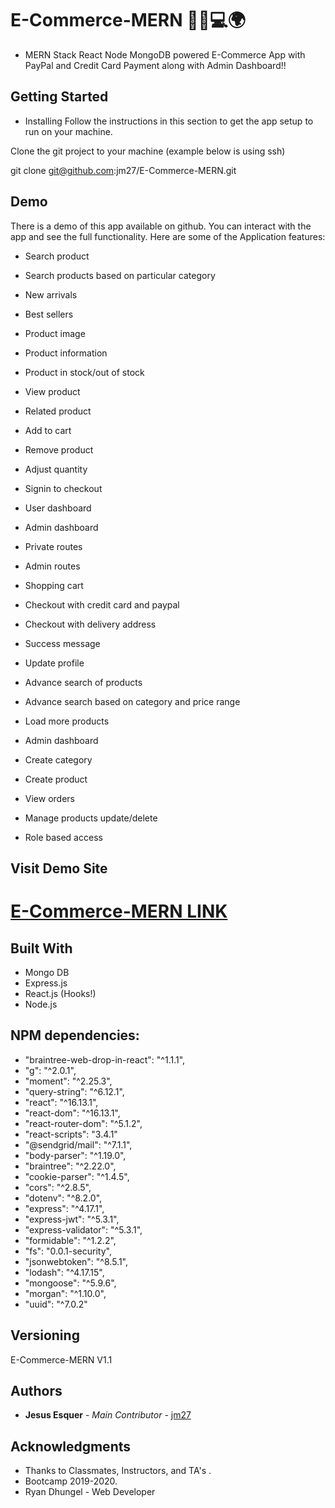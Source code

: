 # E-Commerce-MERN 🛒📱💻🌍

* MERN Stack React Node MongoDB powered E-Commerce App with PayPal and Credit Card Payment along with Admin Dashboard!! 

## Getting Started

* Installing
Follow the instructions in this section to get the app setup to run on your machine.

Clone the git project to your machine (example below is using ssh)

git clone git@github.com:jm27/E-Commerce-MERN.git

## Demo
There is a demo of this app available on github. You can interact with the app and see the full functionality. 
Here are some of the Application features:

* Search product

* Search products based on particular category

* New arrivals

* Best sellers

* Product image

* Product information

* Product in stock/out of stock

* View product

* Related product

* Add to cart

* Remove product

* Adjust quantity

* Signin to checkout

* User dashboard

* Admin dashboard

* Private routes

* Admin routes

* Shopping cart

* Checkout with credit card and paypal

* Checkout with delivery address

* Success message

* Update profile

* Advance search of products

* Advance search based on category and price range

* Load more products

* Admin dashboard

* Create category

* Create product

* View orders

* Manage products update/delete

* Role based access

## Visit Demo Site

[E-Commerce-MERN LINK](https://ecomlearnshop.com// "Homepage")
======

## Built With

* Mongo DB
* Express.js
* React.js (Hooks!)
* Node.js

## NPM dependencies:

* "braintree-web-drop-in-react": "^1.1.1",
* "g": "^2.0.1",
* "moment": "^2.25.3",
* "query-string": "^6.12.1",
* "react": "^16.13.1",
* "react-dom": "^16.13.1",
* "react-router-dom": "^5.1.2",
* "react-scripts": "3.4.1"
* "@sendgrid/mail": "^7.1.1",
* "body-parser": "^1.19.0",
* "braintree": "^2.22.0",
* "cookie-parser": "^1.4.5",
* "cors": "^2.8.5",
* "dotenv": "^8.2.0",
* "express": "^4.17.1",
* "express-jwt": "^5.3.1",
* "express-validator": "^5.3.1",
* "formidable": "^1.2.2",
* "fs": "0.0.1-security",
* "jsonwebtoken": "^8.5.1",
* "lodash": "^4.17.15",
* "mongoose": "^5.9.6",
* "morgan": "^1.10.0",
* "uuid": "^7.0.2"

## Versioning
E-Commerce-MERN V1.1

## Authors

* **Jesus Esquer** - *Main Contributor* - [jm27](https://github.com/jm27)


## Acknowledgments

* Thanks to Classmates, Instructors, and TA's .
* Bootcamp 2019-2020.
* Ryan Dhungel - Web Developer